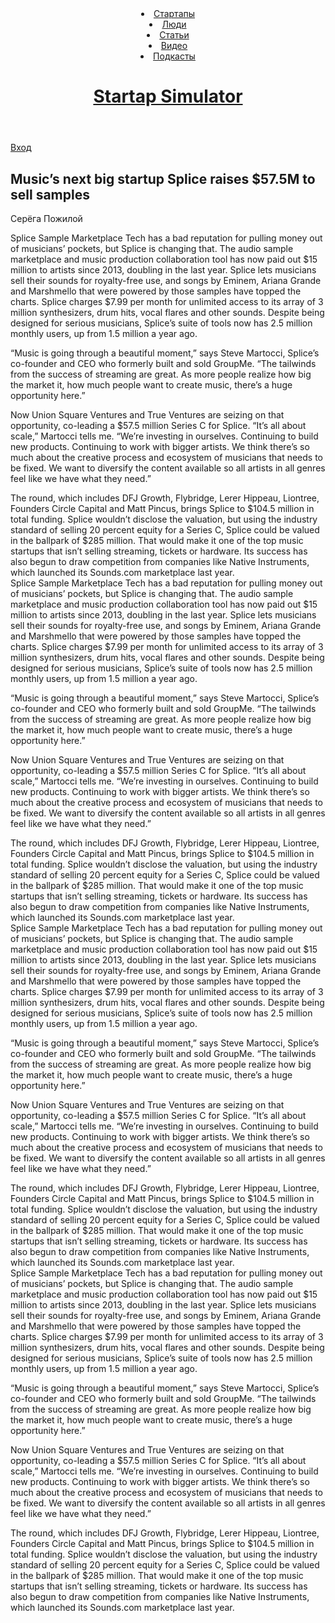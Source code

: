 <!DOCTYPE html>
<html lang="ru">
<head>
  <meta charset="utf-8">
  <title>Бложик</title>

  </head>
  <body>
    <header class="main-header">
      <div class="container">
        <nav class="main-navigation"
        <ul>
          <li>
            <a href="#">Стартапы</a>
            </li>
            <li>
              <a href="#">Люди</a>
              </li>
              <li>
                <a href="#">Статьи</a>
                </li>
                <li>
                  <a href="#">Видео</a>
                  </li>
                  <li>
                  <a href="#">Подкасты</a>
                   </li>
          </ul>
        </nav>
        <div class="index-logo">
          <h1><a href="https://www.yandex.ru">Startap Simulator</a></h1>
          </div>
        </div>
      </header>
      <div class="user-block">
        <a class="login" href="#">Вход</a>
        </div>
        <div class="headline">
          <h2>Music’s next big startup
Splice raises $57.5M to sell samples  </h2>
          </div>
          <div class="serega">
            <p>Серёга Пожилой</p>
            </div>
            <div class="text">
              <p>Splice Sample Marketplace
Tech has a bad reputation for pulling money out of musicians’ pockets, but Splice is changing that. The audio sample marketplace and music production collaboration tool has now paid out $15 million to artists since 2013, doubling in the last year. Splice  lets musicians sell their sounds for royalty-free use, and songs by Eminem, Ariana Grande and Marshmello that were powered by those samples have topped the charts. Splice charges $7.99 per month for unlimited access to its array of 3 million synthesizers, drum hits, vocal flares and other sounds. Despite being designed for serious musicians, Splice’s suite of tools now has 2.5 million monthly users, up from 1.5 million a year ago.

“Music is going through a beautiful moment,” says Steve Martocci,  Splice’s co-founder and CEO who formerly built and sold GroupMe. “The tailwinds from the success of streaming are great. As more people realize how big the market it, how much people want to create music, there’s a huge opportunity here.”

Now Union Square Ventures and True Ventures are seizing on that opportunity, co-leading a $57.5 million Series C for Splice. “It’s all about scale,” Martocci tells me. “We’re investing in ourselves. Continuing to build new products. Continuing to work with bigger artists. We think there’s so much about the creative process and ecosystem of musicians that needs to be fixed. We want to diversify the content available so all artists in all genres feel like we have what they need.”

The round, which includes DFJ Growth, Flybridge, Lerer Hippeau, Liontree, Founders Circle Capital and Matt Pincus, brings Splice to $104.5 million in total funding. Splice wouldn’t disclose the valuation, but using the industry standard of selling 20 percent equity for a Series C, Splice could be valued in the ballpark of $285 million. That would make it one of the top music startups that isn’t selling streaming, tickets or hardware. Its success has also begun to draw competition from companies like Native Instruments, which launched its Sounds.com marketplace last year.<br>Splice Sample Marketplace
Tech has a bad reputation for pulling money out of musicians’ pockets, but Splice is changing that. The audio sample marketplace and music production collaboration tool has now paid out $15 million to artists since 2013, doubling in the last year. Splice  lets musicians sell their sounds for royalty-free use, and songs by Eminem, Ariana Grande and Marshmello that were powered by those samples have topped the charts. Splice charges $7.99 per month for unlimited access to its array of 3 million synthesizers, drum hits, vocal flares and other sounds. Despite being designed for serious musicians, Splice’s suite of tools now has 2.5 million monthly users, up from 1.5 million a year ago.

“Music is going through a beautiful moment,” says Steve Martocci,  Splice’s co-founder and CEO who formerly built and sold GroupMe. “The tailwinds from the success of streaming are great. As more people realize how big the market it, how much people want to create music, there’s a huge opportunity here.”

Now Union Square Ventures and True Ventures are seizing on that opportunity, co-leading a $57.5 million Series C for Splice. “It’s all about scale,” Martocci tells me. “We’re investing in ourselves. Continuing to build new products. Continuing to work with bigger artists. We think there’s so much about the creative process and ecosystem of musicians that needs to be fixed. We want to diversify the content available so all artists in all genres feel like we have what they need.”

The round, which includes DFJ Growth, Flybridge, Lerer Hippeau, Liontree, Founders Circle Capital and Matt Pincus, brings Splice to $104.5 million in total funding. Splice wouldn’t disclose the valuation, but using the industry standard of selling 20 percent equity for a Series C, Splice could be valued in the ballpark of $285 million. That would make it one of the top music startups that isn’t selling streaming, tickets or hardware. Its success has also begun to draw competition from companies like Native Instruments, which launched its Sounds.com marketplace last year.<br>Splice Sample Marketplace
Tech has a bad reputation for pulling money out of musicians’ pockets, but Splice is changing that. The audio sample marketplace and music production collaboration tool has now paid out $15 million to artists since 2013, doubling in the last year. Splice  lets musicians sell their sounds for royalty-free use, and songs by Eminem, Ariana Grande and Marshmello that were powered by those samples have topped the charts. Splice charges $7.99 per month for unlimited access to its array of 3 million synthesizers, drum hits, vocal flares and other sounds. Despite being designed for serious musicians, Splice’s suite of tools now has 2.5 million monthly users, up from 1.5 million a year ago.

“Music is going through a beautiful moment,” says Steve Martocci,  Splice’s co-founder and CEO who formerly built and sold GroupMe. “The tailwinds from the success of streaming are great. As more people realize how big the market it, how much people want to create music, there’s a huge opportunity here.”

Now Union Square Ventures and True Ventures are seizing on that opportunity, co-leading a $57.5 million Series C for Splice. “It’s all about scale,” Martocci tells me. “We’re investing in ourselves. Continuing to build new products. Continuing to work with bigger artists. We think there’s so much about the creative process and ecosystem of musicians that needs to be fixed. We want to diversify the content available so all artists in all genres feel like we have what they need.”

The round, which includes DFJ Growth, Flybridge, Lerer Hippeau, Liontree, Founders Circle Capital and Matt Pincus, brings Splice to $104.5 million in total funding. Splice wouldn’t disclose the valuation, but using the industry standard of selling 20 percent equity for a Series C, Splice could be valued in the ballpark of $285 million. That would make it one of the top music startups that isn’t selling streaming, tickets or hardware. Its success has also begun to draw competition from companies like Native Instruments, which launched its Sounds.com marketplace last year.<br>Splice Sample Marketplace
Tech has a bad reputation for pulling money out of musicians’ pockets, but Splice is changing that. The audio sample marketplace and music production collaboration tool has now paid out $15 million to artists since 2013, doubling in the last year. Splice  lets musicians sell their sounds for royalty-free use, and songs by Eminem, Ariana Grande and Marshmello that were powered by those samples have topped the charts. Splice charges $7.99 per month for unlimited access to its array of 3 million synthesizers, drum hits, vocal flares and other sounds. Despite being designed for serious musicians, Splice’s suite of tools now has 2.5 million monthly users, up from 1.5 million a year ago.

“Music is going through a beautiful moment,” says Steve Martocci,  Splice’s co-founder and CEO who formerly built and sold GroupMe. “The tailwinds from the success of streaming are great. As more people realize how big the market it, how much people want to create music, there’s a huge opportunity here.”

Now Union Square Ventures and True Ventures are seizing on that opportunity, co-leading a $57.5 million Series C for Splice. “It’s all about scale,” Martocci tells me. “We’re investing in ourselves. Continuing to build new products. Continuing to work with bigger artists. We think there’s so much about the creative process and ecosystem of musicians that needs to be fixed. We want to diversify the content available so all artists in all genres feel like we have what they need.”

The round, which includes DFJ Growth, Flybridge, Lerer Hippeau, Liontree, Founders Circle Capital and Matt Pincus, brings Splice to $104.5 million in total funding. Splice wouldn’t disclose the valuation, but using the industry standard of selling 20 percent equity for a Series C, Splice could be valued in the ballpark of $285 million. That would make it one of the top music startups that isn’t selling streaming, tickets or hardware. Its success has also begun to draw competition from companies like Native Instruments, which launched its Sounds.com marketplace last year.</p>
              </div>
    </body>
</html>

